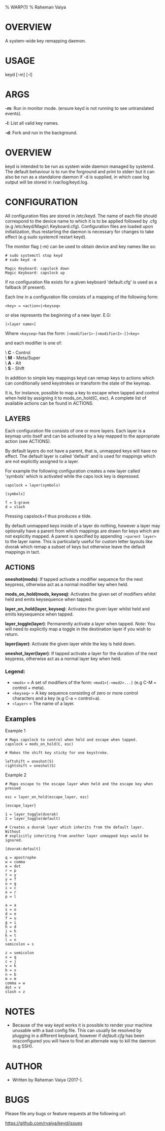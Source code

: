 % WARP(1)
% Raheman Vaiya

# OVERVIEW

A system-wide key remapping daemon.

# USAGE

keyd [-m] [-l]

# ARGS

 **-m**: Run in monitor mode. (ensure keyd is not running to see untranslated events).

 **-l**: List all valid key names.

 **-d**: Fork and run in the background.

# OVERVIEW

keyd is intended to be run as system wide daemon managed by systemd. The
default behaviour is to run the forground and print to stderr but it can also
be run as a standalone daemon if -d is supplied, in which case log output will
be stored in /var/log/keyd.log. 

# CONFIGURATION

All configuration files are stored in /etc/keyd. The name of each file should
correspond to the device name to which it is to be applied followed
by .cfg (e.g /etc/keyd/Magic\ Keyboard.cfg). Configuration files are loaded
upon initialization, thus restarting the daemon is necessary for changes
to take effect (e.g sudo systemctl restart keyd).

The monitor flag (-m) can be used to obtain device and key names like so:

```
# sudo systemctl stop keyd
# sudo keyd -m

Magic Keyboard: capslock down
Magic Keyboard: capslock up
```

If no configuration file exists for a given keyboard 'default.cfg' is used as a fallback (if present).

Each line in a configuration file consists of a mapping of the following form:

	<key> = <action>|<keyseq>

or else represents the beginning of a new layer. E.G:

	[<layer name>]

Where `<keyseq>` has the form: `[<modifier1>-[<modifier2>-]]<key>`

and each modifier is one of:

\    **C** - Control\
\    **M** - Meta/Super\
\    **A** - Alt\
\    **S** - Shift

In addition to simple key mappings keyd can remap keys to actions which
can conditionally send keystrokes or transform the state of the keymap. 

It is, for instance, possible to map a key to escape when tapped and control when held
by assigning it to mods_on_hold(C, esc). A complete list of available actions can be 
found in ACTIONS.

## LAYERS

Each configuration file consists of one or more layers. Each layer is a keymap
unto itself and can be activated by a key mapped to the appropriate
action (see ACTIONS).

By default layers do not have a parent, that is, unmapped keys will have no
effect. The default layer is called 'default' and is used for mappings which
are not explicitly assigned to a layer.

For example the following configuration creates a new layer called 'symbols' which
is activated while the caps lock key is depressed.

	capslock = layer(symbols)

	[symbols]

	f = S-grave
	d = slash

Pressing capslock+f thus produces a tilde.

By default unmapped keys inside of a layer do nothing, however
a layer may optionally have a parent from which mappings are
drawn for keys which are not explicitly mapped. A parent
is specified by appending `:<parent layer>` to the layer 
name. This is particularly useful for custom letter layouts
like dvorak which remap a subset of keys but otherwise
leave the default mappings in tact.

## ACTIONS

**oneshot(mods)**: If tapped activate a modifier sequence for the next keypress, otherwise act as a normal modifier key when held.

**mods_on_hold(mods, keyseq)**: Activates the given set of modifiers whilst held and emits keysequence when tapped.

**layer_on_hold(layer, keyseq)**: Activates the given layer whilst held and emits keysequence when tapped.

**layer_toggle(layer)**: Permanently activate a layer when tapped. *Note*: You will need to explicitly map a toggle in the destination layer if you wish to return.

**layer(layer)**: Activate the given layer while the key is held down.

**oneshot_layer(layer)**: If tapped activate a layer for the duration of the next keypress, otherwise act as a normal layer key when held.

### Legend:

 - `<mods>` = A set of modifiers of the form: `<mod1>[-<mod2>...]` (e.g C-M = control + meta).
 - `<keyseq>` = A key sequence consisting of zero or more control characters and a key (e.g C-a = control+a).
 - `<layer>` = The name of a layer.

## Examples

Example 1

	# Maps capslock to control when held and escape when tapped.
	capslock = mods_on_hold(C, esc)

	# Makes the shift key sticky for one keystroke.

	leftshift = oneshot(S)
	rightshift = oneshot(S)

Example 2

	# Maps escape to the escape layer when held and the escape key when pressed

	esc = layer_on_hold(escape_layer, esc)

	[escape_layer]

	1 = layer_toggle(dvorak)
	2 = layer_toggle(default)

	# Creates a dvorak layer which inherits from the default layer. Without
	# explicitly inheriting from another layer unmapped keys would be ignored.

	[dvorak:default]

	q = apostrophe
	w = comma
	e = dot
	r = p
	t = y
	y = f
	u = g
	i = c
	o = r
	p = l

	a = a
	s = o
	d = e
	f = u
	g = i
	h = d
	j = h
	k = t
	l = n
	semicolon = s

	z = semicolon
	x = q
	c = j
	v = k
	b = x
	n = b
	m = m
	comma = w
	dot = v
	slash = z


# NOTES

- Because of the way keyd works it is possible to render your machine unusable with a bad
  config file. This can usually be resolved by plugging in a different keyboard, however
  if *default.cfg* has been misconfigured you will have to find an alternate way to kill 
  the daemon (e.g SSH).

# AUTHOR

 - Written by Raheman Vaiya (2017-).

# BUGS

Please file any bugs or feature requests at the following url:

https://github.com/rvaiya/keyd/issues
